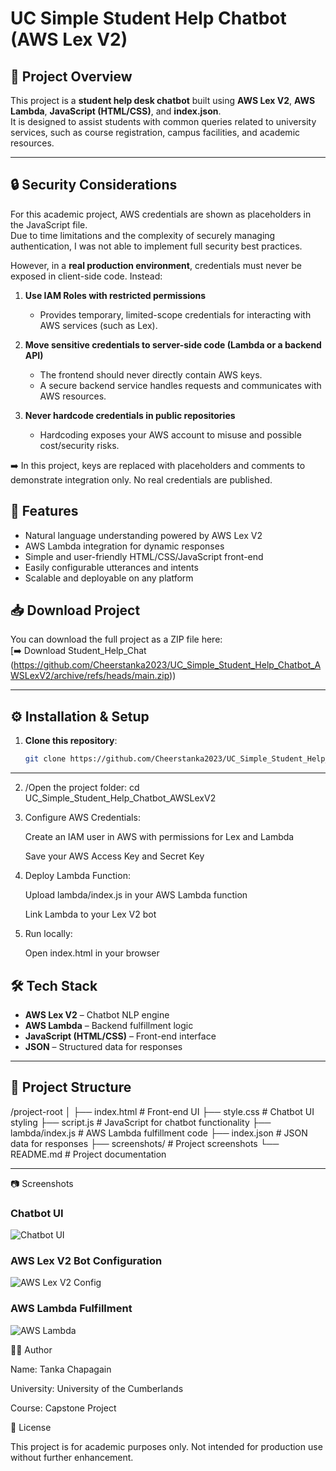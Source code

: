 # UC Simple Student Help Chatbot (AWS Lex V2)

## 📌 Project Overview
This project is a **student help desk chatbot** built using **AWS Lex V2**, **AWS Lambda**, **JavaScript (HTML/CSS)**, and **index.json**.  
It is designed to assist students with common queries related to university services, such as course registration, campus facilities, and academic resources.

---

## 🔒 Security Considerations

For this academic project, AWS credentials are shown as placeholders in the JavaScript file.  
Due to time limitations and the complexity of securely managing authentication, I was not able to implement full security best practices.  

However, in a **real production environment**, credentials must never be exposed in client-side code. Instead:

1. **Use IAM Roles with restricted permissions**  
   - Provides temporary, limited-scope credentials for interacting with AWS services (such as Lex).  

2. **Move sensitive credentials to server-side code (Lambda or a backend API)**  
   - The frontend should never directly contain AWS keys.  
   - A secure backend service handles requests and communicates with AWS resources.  

3. **Never hardcode credentials in public repositories**  
   - Hardcoding exposes your AWS account to misuse and possible cost/security risks.  

➡️ In this project, keys are replaced with placeholders and comments to demonstrate integration only. No real credentials are published.


## 🚀 Features
- Natural language understanding powered by AWS Lex V2
- AWS Lambda integration for dynamic responses
- Simple and user-friendly HTML/CSS/JavaScript front-end
- Easily configurable utterances and intents
- Scalable and deployable on any platform

## 📥 Download Project
You can download the full project as a ZIP file here:  
[➡️ Download Student_Help_Chat (https://github.com/Cheerstanka2023/UC_Simple_Student_Help_Chatbot_AWSLexV2/archive/refs/heads/main.zip))

---

## ⚙️ Installation & Setup
1. **Clone this repository**:
   ```bash
   git clone https://github.com/Cheerstanka2023/UC_Simple_Student_Help_Chatbot_AWSLexV2.git

---
2. /Open the project folder:
   cd UC_Simple_Student_Help_Chatbot_AWSLexV2

3. Configure AWS Credentials:

   Create an IAM user in AWS with permissions for Lex and Lambda

   Save your AWS Access Key and Secret Key

4. Deploy Lambda Function:

   Upload lambda/index.js in your AWS Lambda function

   Link Lambda to your Lex V2 bot

5. Run locally:

   Open index.html in your browser

## 🛠️ Tech Stack
- **AWS Lex V2** – Chatbot NLP engine
- **AWS Lambda** – Backend fulfillment logic
- **JavaScript (HTML/CSS)** – Front-end interface
- **JSON** – Structured data for responses

---

## 📂 Project Structure
/project-root
│
├── index.html # Front-end UI
├── style.css # Chatbot UI styling
├── script.js # JavaScript for chatbot functionality
├── lambda/index.js # AWS Lambda fulfillment code
├── index.json # JSON data for responses
├── screenshots/ # Project screenshots
└── README.md # Project documentation

---
📷 Screenshots

### Chatbot UI
![Chatbot UI](screenshots/chatbot_ui.png)

### AWS Lex V2 Bot Configuration
![AWS Lex V2 Config](screenshots/lex_config.png)

### AWS Lambda Fulfillment
![AWS Lambda](screenshots/lambda_code.png)


👨‍🎓 Author

Name: Tanka Chapagain

University: University of the Cumberlands

Course: Capstone Project


📜 License

This project is for academic purposes only. Not intended for production use without further enhancement.



